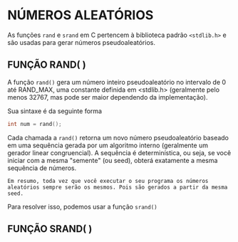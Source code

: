 # NÚMEROS ALEATÓRIOS

As funções ``rand`` e ``srand`` em C pertencem à biblioteca padrão `<stdlib.h>` e são usadas para gerar números pseudoaleatórios.

## FUNÇÃO RAND( )

A função ``rand()`` gera um número inteiro pseudoaleatório no intervalo de 0 até RAND_MAX, uma constante definida em <stdlib.h> (geralmente pelo menos 32767, mas pode ser maior dependendo da implementação). 

Sua sintaxe é da seguinte forma

```c
int num = rand();
```

Cada chamada a ``rand()`` retorna um novo número pseudoaleatório baseado em uma sequência gerada por um algoritmo interno (geralmente um gerador linear congruencial).
A sequência é determinística, ou seja, se você iniciar com a mesma "semente" (ou seed), obterá exatamente a mesma sequência de números. 

    Em resumo, toda vez que você executar o seu programa os números aleatórios sempre serão os mesmos. Pois são gerados a partir da mesma seed.

Para resolver isso, podemos usar a função `srand()`

## FUNÇÃO SRAND( )


